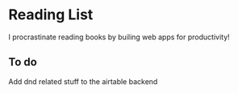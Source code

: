 # Reading List

I procrastinate reading books by builing web apps for productivity!

## To do
Add dnd related stuff to the airtable backend

